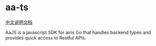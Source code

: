 # aa-ts

[中文说明文档](README_说明)

AaJS is a javascript SDK for airis Go that handles backend types and provides quick access to Restful APIs.
